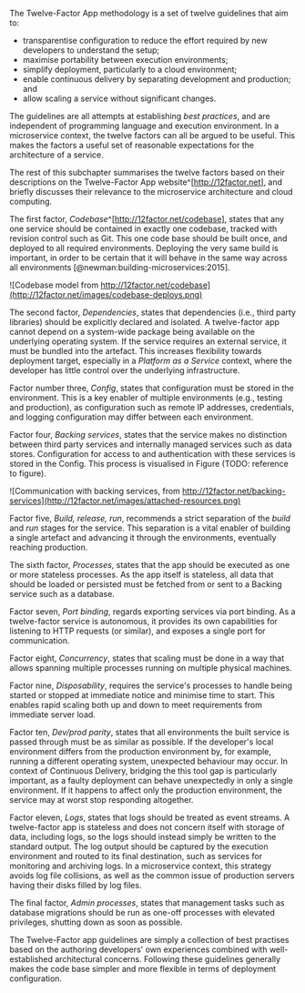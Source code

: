 The Twelve-Factor App methodology is a set of twelve guidelines that aim to:

- transparentise configuration to reduce the effort required by new developers to understand the setup;
- maximise portability between execution environments;
- simplify deployment, particularly to a cloud environment;
- enable continuous delivery by separating development and production; and
- allow scaling a service without significant changes.

The guidelines are all attempts at establishing _best practices_, and are independent of programming language and execution environment. In a microservice context, the twelve factors can all be argued to be useful. This makes the factors a useful set of reasonable expectations for the architecture of a service.

The rest of this subchapter summarises the twelve factors based on their descriptions on the Twelve-Factor App website^[http://12factor.net], and briefly discusses their relevance to the microservice architecture and cloud computing.

The first factor, _Codebase_^[http://12factor.net/codebase], states that any one service should be contained in exactly one codebase, tracked with revision control such as Git. This one code base should be built once, and deployed to all required environments. Deploying the very same build is important, in order to be certain that it will behave in the same way across all environments [@newman:building-microservices:2015].

![Codebase model from http://12factor.net/codebase](http://12factor.net/images/codebase-deploys.png)

The second factor, _Dependencies_, states that dependencies (i.e., third party libraries) should be explicitly declared and isolated. A twelve-factor app cannot depend on a system-wide package being available on the underlying operating system. If the service requires an external service, it must be bundled into the artefact. This increases flexibility towards deployment target, especially in a _Platform as a Service_ context, where the developer has little control over the underlying infrastructure.

Factor number three, _Config_, states that configuration must be stored in the environment. This is a key enabler of multiple environments (e.g., testing and production), as configuration such as remote IP addresses, credentials, and logging configuration may differ between each environment.

Factor four, _Backing services_, states that the service makes no distinction between third party services and internally managed services such as data stores. Configuration for access to and authentication with these services is stored in the Config. This process is visualised in Figure (TODO: reference to figure).

![Communication with backing services, from http://12factor.net/backing-services](http://12factor.net/images/attached-resources.png)

Factor five, _Build, release, run_, recommends a strict separation of the _build_ and _run_ stages for the service. This separation is a vital enabler of building a single artefact and advancing it through the environments, eventually reaching production.

The sixth factor, _Processes_, states that the app should be executed as one or more stateless processes. As the app itself is stateless, all data that should be loaded or persisted must be fetched from or sent to a Backing service such as a database.

Factor seven, _Port binding_, regards exporting services via port binding. As a twelve-factor service is autonomous, it provides its own capabilities for listening to HTTP requests (or similar), and exposes a single port for communication.

Factor eight, _Concurrency_, states that scaling must be done in a way that allows spanning multiple processes running on multiple physical machines.

Factor nine, _Disposability_, requires the service's processes to handle being started or stopped at immediate notice and minimise time to start. This enables rapid scaling both up and down to meet requirements from immediate server load.

Factor ten, _Dev/prod parity_, states that all environments the built service is passed through must be as similar as possible. If the developer's local environment differs from the production environment by, for example, running a different operating system, unexpected behaviour may occur. In context of Continuous Delivery, bridging the this tool gap is particularly important, as a faulty deployment can behave unexpectedly in only a single environment. If it happens to affect only the production environment, the service may at worst stop responding altogether.

Factor eleven, _Logs_, states that logs should be treated as event streams. A twelve-factor app is stateless and does not concern itself with storage of data, including logs, so the logs should instead simply be written to the standard output. The log output should be captured by the execution environment and routed to its final destination, such as services for monitoring and archiving logs. In a microservice context, this strategy avoids log file collisions, as well as the common issue of production servers having their disks filled by log files.

The final factor, _Admin processes_, states that management tasks such as database migrations should be run as one-off processes with elevated privileges, shutting down as soon as possible.

The Twelve-Factor app guidelines are simply a collection of best practises based on the authoring developers' own experiences combined with well-established architectural concerns. Following these guidelines generally makes the code base simpler and more flexible in terms of deployment configuration.
